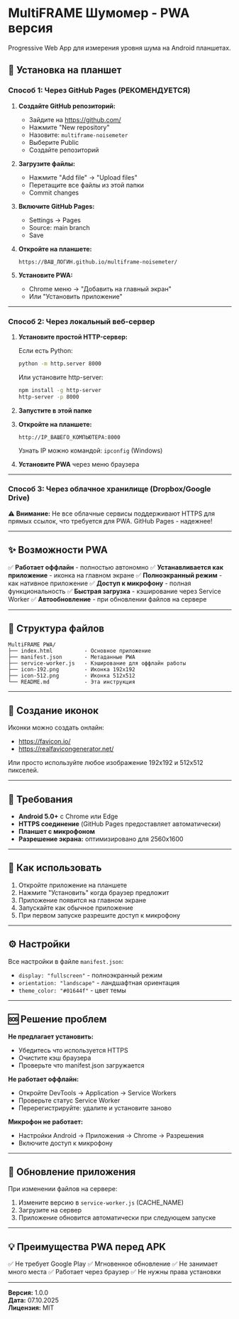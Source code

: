 # MultiFRAME Шумомер - PWA версия

Progressive Web App для измерения уровня шума на Android планшетах.

## 🚀 Установка на планшет

### Способ 1: Через GitHub Pages (РЕКОМЕНДУЕТСЯ)

1. **Создайте GitHub репозиторий:**
   - Зайдите на https://github.com/
   - Нажмите "New repository"
   - Назовите: `multiframe-noisemeter`
   - Выберите Public
   - Создайте репозиторий

2. **Загрузите файлы:**
   - Нажмите "Add file" → "Upload files"
   - Перетащите все файлы из этой папки
   - Commit changes

3. **Включите GitHub Pages:**
   - Settings → Pages
   - Source: main branch
   - Save

4. **Откройте на планшете:**
   ```
   https://ВАШ_ЛОГИН.github.io/multiframe-noisemeter/
   ```

5. **Установите PWA:**
   - Chrome меню → "Добавить на главный экран"
   - Или "Установить приложение"

---

### Способ 2: Через локальный веб-сервер

1. **Установите простой HTTP-сервер:**
   
   Если есть Python:
   ```bash
   python -m http.server 8000
   ```
   
   Или установите http-server:
   ```bash
   npm install -g http-server
   http-server -p 8000
   ```

2. **Запустите в этой папке**

3. **Откройте на планшете:**
   ```
   http://IP_ВАШЕГО_КОМПЬЮТЕРА:8000
   ```
   
   Узнать IP можно командой: `ipconfig` (Windows)

4. **Установите PWA** через меню браузера

---

### Способ 3: Через облачное хранилище (Dropbox/Google Drive)

⚠️ **Внимание:** Не все облачные сервисы поддерживают HTTPS для прямых ссылок,
что требуется для PWA. GitHub Pages - надежнее!

---

## ✨ Возможности PWA

✅ **Работает оффлайн** - полностью автономно
✅ **Устанавливается как приложение** - иконка на главном экране
✅ **Полноэкранный режим** - как нативное приложение
✅ **Доступ к микрофону** - полная функциональность
✅ **Быстрая загрузка** - кэширование через Service Worker
✅ **Автообновление** - при обновлении файлов на сервере

---

## 📁 Структура файлов

```
MultiFRAME PWA/
├── index.html          - Основное приложение
├── manifest.json       - Метаданные PWA
├── service-worker.js   - Кэширование для оффлайн работы
├── icon-192.png        - Иконка 192x192
├── icon-512.png        - Иконка 512x512
└── README.md           - Эта инструкция
```

---

## 🎨 Создание иконок

Иконки можно создать онлайн:
- https://favicon.io/
- https://realfavicongenerator.net/

Или просто используйте любое изображение 192x192 и 512x512 пикселей.

---

## 🔧 Требования

- **Android 5.0+** с Chrome или Edge
- **HTTPS соединение** (GitHub Pages предоставляет автоматически)
- **Планшет с микрофоном**
- **Разрешение экрана:** оптимизировано для 2560x1600

---

## 📱 Как использовать

1. Откройте приложение на планшете
2. Нажмите "Установить" когда браузер предложит
3. Приложение появится на главном экране
4. Запускайте как обычное приложение
5. При первом запуске разрешите доступ к микрофону

---

## ⚙️ Настройки

Все настройки в файле `manifest.json`:
- `display: "fullscreen"` - полноэкранный режим
- `orientation: "landscape"` - ландшафтная ориентация
- `theme_color: "#01644f"` - цвет темы

---

## 🆘 Решение проблем

**Не предлагает установить:**
- Убедитесь что используется HTTPS
- Очистите кэш браузера
- Проверьте что manifest.json загружается

**Не работает оффлайн:**
- Откройте DevTools → Application → Service Workers
- Проверьте статус Service Worker
- Перерегистрируйте: удалите и установите заново

**Микрофон не работает:**
- Настройки Android → Приложения → Chrome → Разрешения
- Включите доступ к микрофону

---

## 🔄 Обновление приложения

При изменении файлов на сервере:
1. Измените версию в `service-worker.js` (CACHE_NAME)
2. Загрузите на сервер
3. Приложение обновится автоматически при следующем запуске

---

## 💡 Преимущества PWA перед APK

✅ Не требует Google Play
✅ Мгновенное обновление
✅ Не занимает много места
✅ Работает через браузер
✅ Не нужны права установки

---

**Версия:** 1.0.0  
**Дата:** 07.10.2025  
**Лицензия:** MIT

